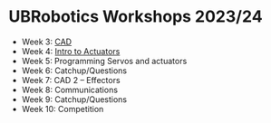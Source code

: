 # UBRobotics Workshops 2023/24

- Week 3: [CAD](1_cad)
- Week 4: [Intro to Actuators](2_actuators)
- Week 5: Programming Servos and actuators
- Week 6: Catchup/Questions
- Week 7: CAD 2 – Effectors
- Week 8: Communications
- Week 9: Catchup/Questions
- Week 10: Competition
